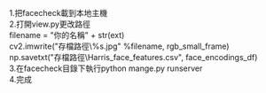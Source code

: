 1.把facecheck載到本地主機  
2.打開view.py更改路徑  
  filename = "你的名稱" + str(ext)   
  cv2.imwrite("存檔路徑\\%s.jpg" %filename, rgb_small_frame)  
  np.savetxt("存檔路徑\Harris_face_features.csv", face_encodings_df)   
3.在facecheck目錄下執行python mange.py runserver  
4.完成
